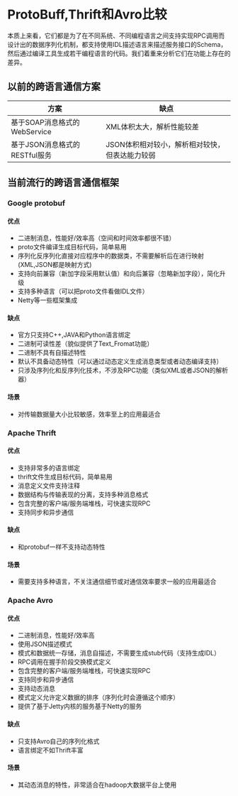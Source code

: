 # ProtoBuff,Thrift和Avro比较
本质上来看，它们都是为了在不同系统、不同编程语言之间支持实现RPC调用而设计出的数据序列化机制，都支持使用IDL描述语言来描述服务接口的Schema，然后通过编译工具生成若干编程语言的代码。我们着重来分析它们在功能上存在的差异。

## 以前的跨语言通信方案
|             方案              |                      缺点                      |
| ----------------------------- | ---------------------------------------------- |
| 基于SOAP消息格式的WebService  | XML体积太大，解析性能较差                      |
| 基于JSON消息格式的RESTful服务 | JSON体积相对较小，解析相对较快，但表达能力较弱 |

## 当前流行的跨语言通信框架
### Google protobuf
#### 优点
* 二进制消息，性能好/效率高（空间和时间效率都很不错）
* proto文件编译生成目标代码，简单易用
* 序列化反序列化直接对应程序中的数据类，不需要解析后在进行映射(XML,JSON都是映射方式)
* 支持向前兼容（新加字段采用默认值）和向后兼容（忽略新加字段），简化升级
* 支持多种语言（可以把proto文件看做IDL文件）
* Netty等一些框架集成

#### 缺点
* 官方只支持C++,JAVA和Python语言绑定
* 二进制可读性差（貌似提供了Text_Fromat功能）
* 二进制不具有自描述特性
* 默认不具备动态特性（可以通过动态定义生成消息类型或者动态编译支持）
* 只涉及序列化和反序列化技术，不涉及RPC功能（类似XML或者JSON的解析器）

#### 场景
* 对传输数据量大小比较敏感，效率至上的应用最适合

### Apache Thrift
#### 优点
* 支持非常多的语言绑定
* thrift文件生成目标代码，简单易用
* 消息定义文件支持注释
* 数据结构与传输表现的分离，支持多种消息格式
* 包含完整的客户端/服务端堆栈，可快速实现RPC
* 支持同步和异步通信

#### 缺点
* 和protobuf一样不支持动态特性

#### 场景
* 需要支持多种语言，不关注通信细节或对通信效率要求一般的应用最适合

### Apache Avro
#### 优点
* 二进制消息，性能好/效率高
* 使用JSON描述模式
* 模式和数据统一存储，消息自描述，不需要生成stub代码（支持生成IDL）
* RPC调用在握手阶段交换模式定义
* 包含完整的客户端/服务端堆栈，可快速实现RPC
* 支持同步和异步通信
* 支持动态消息
* 模式定义允许定义数据的排序（序列化时会遵循这个顺序）
* 提供了基于Jetty内核的服务基于Netty的服务

#### 缺点
* 只支持Avro自己的序列化格式
* 语言绑定不如Thrift丰富

#### 场景
* 其动态消息的特性，非常适合在hadoop大数据平台上使用
